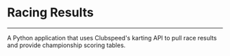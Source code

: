 # Racing Results
---
A Python application that uses Clubspeed's karting API to pull race results and provide championship scoring tables.
